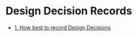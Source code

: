 # Design Decision Records

- [1. How best to record Design Decisions](0001-design-decision-records.md)
